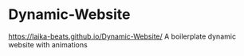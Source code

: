 # Dynamic-Website
https://laika-beats.github.io/Dynamic-Website/
A boilerplate dynamic website with animations
